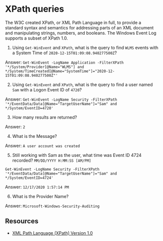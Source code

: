 # XPath queries

The W3C created XPath, or XML Path Language in full, to provide a standard syntax and semantics for addressing parts 
of an XML document and manipulating strings, numbers, and booleans. The Windows Event Log supports a subset of XPath 1.0.

1. Using `Get-WinEvent` and `XPath`, what is the query to find `WLMS` events with a System Time of `2020-12-15T01:09:08.940277500Z`?

Answer: `Get-WinEvent -LogName Application -FilterXPath '*/System/Provider[@Name="WLMS"] and */System/TimeCreated[@Name="SystemTime"]="2020-12-15T01:09:08.940277500Z"'`

2. Using `Get-WinEvent` and `XPath`, what is the query to find a user named `Sam` with a Logon Event ID of `4720`?

Answer: `Get-WinEvent -LogName Security -FilterXPath '*/EventData/Data[@Name="TargetUserName"]="Sam" and */System/EventID=4720'`

3. How many results are returned?

Answer: `2`

4. What is the Message?

Answer: `A user account was created`

5. Still working with Sam as the user, what time was Event ID 4724 recorded? `MM/DD/YYYY H:MM:SS [AM/PM]`

```text
Get-WinEvent -LogName Security -FilterXPath '*/EventData/Data[@Name="TargetUserName"]="Sam" and */System/EventID=4724'
```

Answer: `12/17/2020 1:57:14 PM`

6. What is the Provider Name?

Answer: `Microsoft-Windows-Security-Auditing`

## Resources

* [XML Path Language (XPath) Version 1.0](https://www.w3.org/TR/1999/REC-xpath-19991116/#section-Introduction)